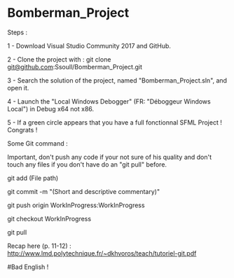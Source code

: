 ﻿# Bomberman_Project

Steps :

1 - Download Visual Studio Community 2017 and GitHub.

2 - Clone the project with : git clone git@github.com:Ssoull/Bomberman_Project.git

3 - Search the solution of the project, named "Bomberman_Project.sln", and open it.

4 - Launch the "Local Windows Debogger" (FR: "Déboggeur Windows Local") in Debug x64 not x86.

5 - If a green circle appears that you have a full fonctionnal SFML Project ! Congrats !


Some Git command :

Important, don't push any code if your not sure of his quality and don't touch any files if you don't have do an "git pull" before.

git add (File path)

git commit -m "(Short and descriptive commentary)"

git push origin WorkInProgress:WorkInProgress

git checkout WorkInProgress

git pull

Recap here (p. 11-12) : http://www.lmd.polytechnique.fr/~dkhvoros/teach/tutoriel-git.pdf 

#Bad English !
